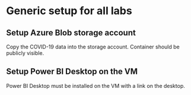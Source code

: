 # Generic setup for all labs

## Setup Azure Blob storage account

Copy the COVID-19 data into the storage account.
Container should be publicly visible.

## Setup Power BI Desktop on the VM

Power BI Desktop must be installed on the VM with a link on the desktop.